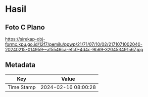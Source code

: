 # Hasil

## Foto C Plano

https://sirekap-obj-formc.kpu.go.id/12f7/pemilu/ppwp/21/71/07/10/02/2171071002040-20240215-014959--af5546ca-efc0-4d4c-9b69-320453491567.jpg


## Metadata

| Key        | Value               |
| ---------- | ------------------- |
| Time Stamp | 2024-02-16 08:00:28 |



